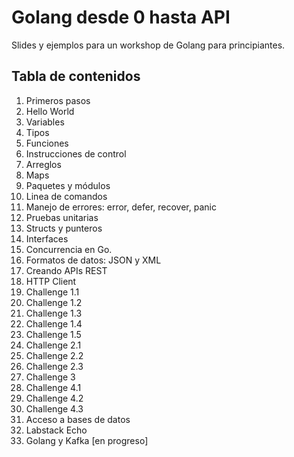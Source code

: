 # Golang desde 0 hasta API

Slides y ejemplos para un workshop de Golang para principiantes.

## Tabla de contenidos

1. Primeros pasos
2. Hello World
3. Variables
4. Tipos
5. Funciones
6. Instrucciones de control
7. Arreglos
8. Maps
9. Paquetes y módulos
10. Linea de comandos
11. Manejo de errores: error, defer, recover, panic
12. Pruebas unitarias
13. Structs y punteros
14. Interfaces
15. Concurrencia en Go.
16. Formatos de datos: JSON y XML
17. Creando APIs REST
18. HTTP Client
19. Challenge 1.1
20. Challenge 1.2
21. Challenge 1.3
22. Challenge 1.4
23. Challenge 1.5
24. Challenge 2.1
25. Challenge 2.2
26. Challenge 2.3
27. Challenge 3
28. Challenge 4.1
29. Challenge 4.2
30. Challenge 4.3
31. Acceso a bases de datos
32. Labstack Echo
33. Golang y Kafka [en progreso]
